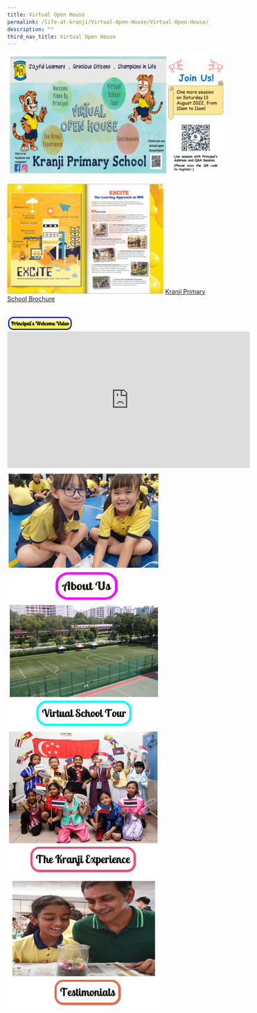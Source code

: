 ```yaml
---
title: Virtual Open House
permalink: /life-at-kranji/Virtual-Open-House/Virtual-Open-House/
description: ""
third_nav_title: Virtual Open House
---
```

![](/images/Life%20@%20Kranji/Virtual%20Open%20House/Virtual%20Open%20House/V1.png)

![](/images/Life%20@%20Kranji/Virtual%20Open%20House/Virtual%20Open%20House/flipsnack-KPS%20brochure.png)
[Kranji Primary School Brochure](https://www.flipsnack.com/kpstimes/kranji-primary-school-brochure-zn0xw6an30.html)
<br>
<br>

<img style="width:30%;height:50%" src="/images/Life%20@%20Kranji/Virtual%20Open%20House/About%20us/P%20BUtton.png">

<iframe width="560" height="315" src="https://www.youtube.com/embed/cyNyP1-3Nrc" title="YouTube video player" frameborder="0" allow="accelerometer; autoplay; clipboard-write; encrypted-media; gyroscope; picture-in-picture" allowfullscreen></iframe>



<div>

<div style="float: left">

<a href="/life-at-kranji/Virtual-Open-House/About-Us/">

	
<img style="width:70%;height:50%" src="/images/Life%20@%20Kranji/Virtual%20Open%20House/Virtual%20Open%20House/V2.png">


</a>

</div>

<div>

</div>

</div>

<div>

<div style="float: left">

<a href="/life-at-kranji/Virtual-Open-House/Virtual-School-Tour/">

<img style="width:70%;height:50%" src="/images/Life%20@%20Kranji/Virtual%20Open%20House/Virtual%20Open%20House/V3.png">



</a>

</div>

<div>

</div>

</div>

<div>

<div style="float: left">

<a href="/life-at-kranji/Virtual-Open-House/The-Kranji-Experience/">

<img style="width:70%;height:50%" src="/images/Life%20@%20Kranji/Virtual%20Open%20House/Virtual%20Open%20House/V4.png">



</a>

</div>

<div>

</div>

</div>

<div>

<div style="float: left">

<a href="/life-at-kranji/Virtual-Open-House/Testimonials-for-our-School/">

<img style="width:70%;height:50%" src="/images/Life%20@%20Kranji/Virtual%20Open%20House/Virtual%20Open%20House/V5.png">


</a>

</div>

<div>

</div>

</div>